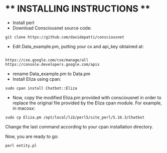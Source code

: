 ** INSTALLING INSTRUCTIONS **
=======================
- Install perl
- Download Consciousnet source code:
```
git clone https://github.com/davidepatti/consciousnet
```
- Edit Data_example.pm, putting your cx and api_key obtained at:
```

https://cse.google.com/cse/manage/all
https://console.developers.google.com/apis
```
- rename Data_example.pm to Data.pm
- Install Eliza using cpan: 
```
sudo cpan install Chatbot::Eliza
```
- Now, copy the modified Eliza.pm  provided with consciousnet in order to replace the original file provided by the Eliza cpan module. For example, in macosx:
```
sudo cp Eliza.pm /opt/local/lib/perl5/site_perl/5.16.3/Chatbot
```
Change the last command according to your cpan installation directory.

Now, you are ready to go:
```
perl entity.pl
```

